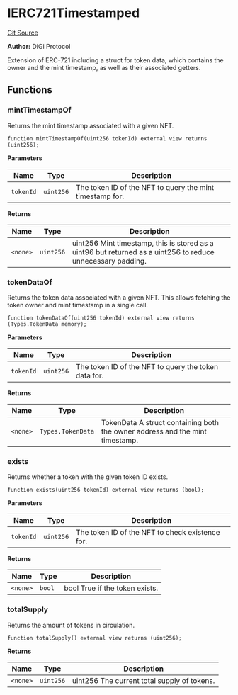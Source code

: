 # IERC721Timestamped
[Git Source](https://github.com/digiv3rse/protocol-contracts/blob/78826068117a4eb9f5d01837d2d88deb72b92ea0/contracts/misc/PermissionlessCreator.sol)

**Author:**
DiGi Protocol

Extension of ERC-721 including a struct for token data, which contains the owner and the mint timestamp, as
well as their associated getters.


## Functions
### mintTimestampOf

Returns the mint timestamp associated with a given NFT.


```solidity
function mintTimestampOf(uint256 tokenId) external view returns (uint256);
```
**Parameters**

|Name|Type|Description|
|----|----|-----------|
|`tokenId`|`uint256`|The token ID of the NFT to query the mint timestamp for.|

**Returns**

|Name|Type|Description|
|----|----|-----------|
|`<none>`|`uint256`|uint256 Mint timestamp, this is stored as a uint96 but returned as a uint256 to reduce unnecessary padding.|


### tokenDataOf

Returns the token data associated with a given NFT. This allows fetching the token owner and
mint timestamp in a single call.


```solidity
function tokenDataOf(uint256 tokenId) external view returns (Types.TokenData memory);
```
**Parameters**

|Name|Type|Description|
|----|----|-----------|
|`tokenId`|`uint256`|The token ID of the NFT to query the token data for.|

**Returns**

|Name|Type|Description|
|----|----|-----------|
|`<none>`|`Types.TokenData`|TokenData A struct containing both the owner address and the mint timestamp.|


### exists

Returns whether a token with the given token ID exists.


```solidity
function exists(uint256 tokenId) external view returns (bool);
```
**Parameters**

|Name|Type|Description|
|----|----|-----------|
|`tokenId`|`uint256`|The token ID of the NFT to check existence for.|

**Returns**

|Name|Type|Description|
|----|----|-----------|
|`<none>`|`bool`|bool True if the token exists.|


### totalSupply

Returns the amount of tokens in circulation.


```solidity
function totalSupply() external view returns (uint256);
```
**Returns**

|Name|Type|Description|
|----|----|-----------|
|`<none>`|`uint256`|uint256 The current total supply of tokens.|


